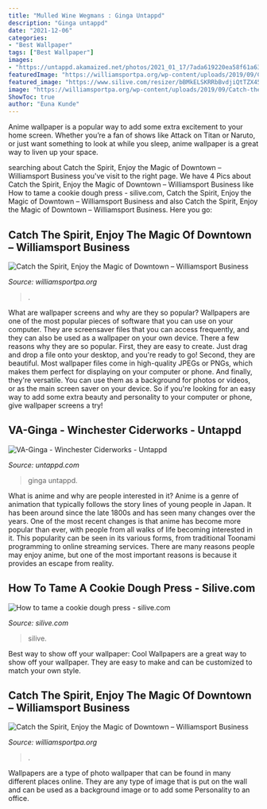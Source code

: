 ```yaml
---
title: "Mulled Wine Wegmans : Ginga Untappd"
description: "Ginga untappd"
date: "2021-12-06"
categories:
- "Best Wallpaper"
tags: ["Best Wallpaper"]
images:
- "https://untappd.akamaized.net/photos/2021_01_17/7ada619220ea58f61a633331f2e38515_640x640.jpg"
featuredImage: "https://williamsportpa.org/wp-content/uploads/2019/09/Catch-the-Spirit_Facebook-Banner-768x428.jpg"
featured_image: "https://www.silive.com/resizer/bBMkELSKRRbBvdjiQtTZX45fCAY=/1280x0/smart/advancelocal-adapter-image-uploads.s3.amazonaws.com/image.silive.com/home/silive-media/width2048/img/entertainment_impact_dining/photo/12-23cookiesjpg-354a8ad9cdac0d07.jpg"
image: "https://williamsportpa.org/wp-content/uploads/2019/09/Catch-the-Spirit_Facebook-Banner-1024x571.jpg"
ShowToc: true
author: "Euna Kunde"
---
```



Anime wallpaper is a popular way to add some extra excitement to your home screen. Whether you’re a fan of shows like Attack on Titan or Naruto, or just want something to look at while you sleep, anime wallpaper is a great way to liven up your space.

	

		
searching about Catch the Spirit, Enjoy the Magic of Downtown – Williamsport Business you've visit to the right page. We have 4 Pics about Catch the Spirit, Enjoy the Magic of Downtown – Williamsport Business like How to tame a cookie dough press - silive.com, Catch the Spirit, Enjoy the Magic of Downtown – Williamsport Business and also Catch the Spirit, Enjoy the Magic of Downtown – Williamsport Business. Here you go:
		
    
## Catch The Spirit, Enjoy The Magic Of Downtown – Williamsport Business

<img loading=lazy src="https://williamsportpa.org/wp-content/uploads/2019/09/Catch-the-Spirit_Facebook-Banner-768x428.jpg" onerror="this.onerror=null;this.src='https://tse1.mm.bing.net/th?id=OIP.tyM1YxBDJlRHT7l5Kr1nYgHaEI&amp;pid=15.1';" alt="Catch the Spirit, Enjoy the Magic of Downtown – Williamsport Business">

_Source: williamsportpa.org_

>. 

	

What are wallpaper screens and why are they so popular?
Wallpapers are one of the most popular pieces of software that you can use on your computer. They are screensaver files that you can access frequently, and they can also be used as a wallpaper on your own device. There a few reasons why they are so popular. First, they are easy to create. Just drag and drop a file onto your desktop, and you're ready to go! Second, they are beautiful. Most wallpaper files come in high-quality JPEGs or PNGs, which makes them perfect for displaying on your computer or phone. And finally, they're versatile. You can use them as a background for photos or videos, or as the main screen saver on your device. So if you're looking for an easy way to add some extra beauty and personality to your computer or phone, give wallpaper screens a try!

    
## VA-Ginga - Winchester Ciderworks - Untappd

<img loading=lazy src="https://untappd.akamaized.net/photos/2021_01_17/7ada619220ea58f61a633331f2e38515_640x640.jpg" onerror="this.onerror=null;this.src='https://tse4.mm.bing.net/th?id=OIP.xhgjmXBNdYX6YB-GA-hN1AHaHa&amp;pid=15.1';" alt="VA-Ginga - Winchester Ciderworks - Untappd">

_Source: untappd.com_

>ginga untappd. 

	

What is anime and why are people interested in it?
Anime is a genre of animation that typically follows the story lines of young people in Japan. It has been around since the late 1800s and has seen many changes over the years. One of the most recent changes is that anime has become more popular than ever, with people from all walks of life becoming interested in it. This popularity can be seen in its various forms, from traditional Toonami programming to online streaming services. There are many reasons people may enjoy anime, but one of the most important reasons is because it provides an escape from reality.

    
## How To Tame A Cookie Dough Press - Silive.com

<img loading=lazy src="https://www.silive.com/resizer/bBMkELSKRRbBvdjiQtTZX45fCAY=/1280x0/smart/advancelocal-adapter-image-uploads.s3.amazonaws.com/image.silive.com/home/silive-media/width2048/img/entertainment_impact_dining/photo/12-23cookiesjpg-354a8ad9cdac0d07.jpg" onerror="this.onerror=null;this.src='https://tse4.mm.bing.net/th?id=OIP.DJQaUCIfRIe0yTg45byMnwHaFj&amp;pid=15.1';" alt="How to tame a cookie dough press - silive.com">

_Source: silive.com_

>silive. 

	

Best way to show off your wallpaper:
Cool Wallpapers are a great way to show off your wallpaper. They are easy to make and can be customized to match your own style.

    
## Catch The Spirit, Enjoy The Magic Of Downtown – Williamsport Business

<img loading=lazy src="https://williamsportpa.org/wp-content/uploads/2019/09/Catch-the-Spirit_Facebook-Banner-1024x571.jpg" onerror="this.onerror=null;this.src='https://tse2.mm.bing.net/th?id=OIP.nBqdYym3dRxHiA0qo2VCgQHaEI&amp;pid=15.1';" alt="Catch the Spirit, Enjoy the Magic of Downtown – Williamsport Business">

_Source: williamsportpa.org_

>. 

	



Wallpapers are a type of photo wallpaper that can be found in many different places online. They are any type of image that is put on the wall and can be used as a background image or to add some Personality to an office.

